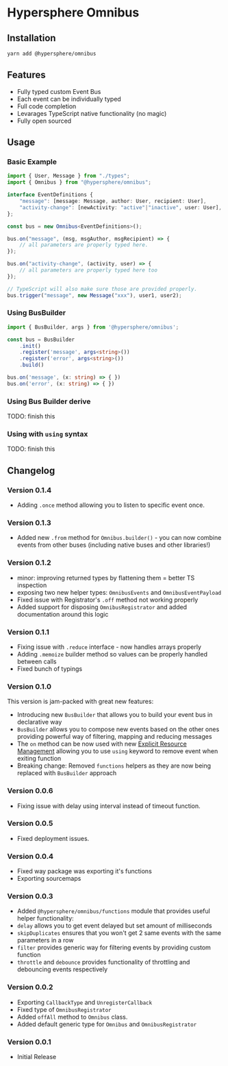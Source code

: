 # Hypersphere Omnibus

## Installation
```bash
yarn add @hypersphere/omnibus
```

## Features
- Fully typed custom Event Bus
- Each event can be individually typed
- Full code completion
- Levarages TypeScript native functionality (no magic)
- Fully open sourced

## Usage

### Basic Example

```typescript
import { User, Message } from "./types";
import { Omnibus } from "@hypersphere/omnibus";

interface EventDefinitions {
    "message": [message: Message, author: User, recipient: User],
    "activity-change": [newActivity: "active"|"inactive", user: User],
};

const bus = new Omnibus<EventDefinitions>();

bus.on("message", (msg, msgAuthor, msgRecipient) => {
    // all parameters are properly typed here.
});

bus.on("activity-change", (activity, user) => {
    // all parameters are properly typed here too
});

// TypeScript will also make sure those are provided properly.
bus.trigger("message", new Message("xxx"), user1, user2);

```

### Using BusBuilder

```typescript
import { BusBuilder, args } from '@hypersphere/omnibus';

const bus = BusBuilder
    .init()
    .register('message', args<string>())
    .register('error', args<string>())
    .build()

bus.on('message', (x: string) => { })
bus.on('error', (x: string) => { })
```

### Using Bus Builder derive

TODO: finish this

### Using with `using` syntax

TODO: finish this

## Changelog

### Version 0.1.4
- Adding `.once` method allowing you to listen to specific event once.

### Version 0.1.3
- Added new `.from` method for `Omnibus.builder()` - you can now combine events from other buses (including native buses and other libraries!)

### Version 0.1.2
- minor: improving returned types by flattening them = better TS inspection
- exposing two new helper types: `OmnibusEvents` and `OmnibusEventPayload`
- Fixed issue with Registrator's `.off` method not working properly
- Added support for disposing `OmnibusRegistrator` and added documentation around this logic

### Version 0.1.1
- Fixing issue with `.reduce` interface - now handles arrays properly
- Adding `.memoize` builder method so values can be properly handled between calls
- Fixed bunch of typings

### Version 0.1.0
This version is jam-packed with great new features:
- Introducing new `BusBuilder` that allows you to build your event bus in declarative way
- `BusBuilder` allows you to compose new events based on the other ones providing powerful way of filtering, mapping and reducing messages
- The `on` method can be now used with new [Explicit Resource Management](https://github.com/tc39/proposal-explicit-resource-management) allowing you to use `using` keyword to remove event when exiting function
- Breaking change: Removed `functions` helpers as they are now being replaced with `BusBuilder` approach

### Version 0.0.6
- Fixing issue with delay using interval instead of timeout function.

### Version 0.0.5
- Fixed deployment issues.

### Version 0.0.4
- Fixed way package was exporting it's functions
- Exporting sourcemaps

### Version 0.0.3
- Added `@hypersphere/omnibus/functions` module that provides useful helper functionality:
- `delay` allows you to get event delayed but set amount of milliseconds
- `skipDuplicates` ensures that you won't get 2 same events with the same parameters in a row
- `filter` provides generic way for filtering events by providing custom function
- `throttle` and `debounce` provides functionality of throttling and debouncing events respectively

### Version 0.0.2
- Exporting `CallbackType` and `UnregisterCallback`
- Fixed type of `OmnibusRegistrator`
- Added `offAll` method to `Omnibus` class.
- Added default generic type for `Omnibus` and `OmnibusRegistrator`

### Version 0.0.1
- Initial Release